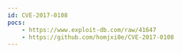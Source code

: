 ```yaml
---
id: CVE-2017-0108
pocs:
    - https://www.exploit-db.com/raw/41647
    - https://github.com/homjxi0e/CVE-2017-0108
---
```

